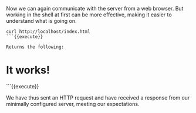 Now we can again communicate with the server from a web browser. But working in the shell at first can be more effective, making it easier to understand what is going on.

```
curl http://localhost/index.html
```{{execute}}

Returns the following:

```
<html><body><h1>It works!</h1></body></html>
```{{execute}}

We have thus sent an HTTP request and have received a response from our minimally configured server, meeting our expectations.
